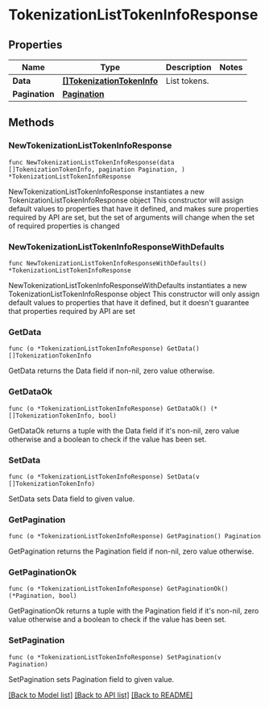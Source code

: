 # TokenizationListTokenInfoResponse

## Properties

Name | Type | Description | Notes
------------ | ------------- | ------------- | -------------
**Data** | [**[]TokenizationTokenInfo**](TokenizationTokenInfo.md) | List tokens. | 
**Pagination** | [**Pagination**](Pagination.md) |  | 

## Methods

### NewTokenizationListTokenInfoResponse

`func NewTokenizationListTokenInfoResponse(data []TokenizationTokenInfo, pagination Pagination, ) *TokenizationListTokenInfoResponse`

NewTokenizationListTokenInfoResponse instantiates a new TokenizationListTokenInfoResponse object
This constructor will assign default values to properties that have it defined,
and makes sure properties required by API are set, but the set of arguments
will change when the set of required properties is changed

### NewTokenizationListTokenInfoResponseWithDefaults

`func NewTokenizationListTokenInfoResponseWithDefaults() *TokenizationListTokenInfoResponse`

NewTokenizationListTokenInfoResponseWithDefaults instantiates a new TokenizationListTokenInfoResponse object
This constructor will only assign default values to properties that have it defined,
but it doesn't guarantee that properties required by API are set

### GetData

`func (o *TokenizationListTokenInfoResponse) GetData() []TokenizationTokenInfo`

GetData returns the Data field if non-nil, zero value otherwise.

### GetDataOk

`func (o *TokenizationListTokenInfoResponse) GetDataOk() (*[]TokenizationTokenInfo, bool)`

GetDataOk returns a tuple with the Data field if it's non-nil, zero value otherwise
and a boolean to check if the value has been set.

### SetData

`func (o *TokenizationListTokenInfoResponse) SetData(v []TokenizationTokenInfo)`

SetData sets Data field to given value.


### GetPagination

`func (o *TokenizationListTokenInfoResponse) GetPagination() Pagination`

GetPagination returns the Pagination field if non-nil, zero value otherwise.

### GetPaginationOk

`func (o *TokenizationListTokenInfoResponse) GetPaginationOk() (*Pagination, bool)`

GetPaginationOk returns a tuple with the Pagination field if it's non-nil, zero value otherwise
and a boolean to check if the value has been set.

### SetPagination

`func (o *TokenizationListTokenInfoResponse) SetPagination(v Pagination)`

SetPagination sets Pagination field to given value.



[[Back to Model list]](../README.md#documentation-for-models) [[Back to API list]](../README.md#documentation-for-api-endpoints) [[Back to README]](../README.md)


